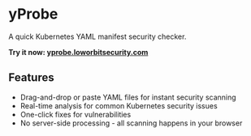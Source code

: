 # yProbe

A quick Kubernetes YAML manifest security checker.

**Try it now: [yprobe.loworbitsecurity.com](https://yprobe.loworbitsecurity.com)**

## Features

- Drag-and-drop or paste YAML files for instant security scanning
- Real-time analysis for common Kubernetes security issues
- One-click fixes for vulnerabilities
- No server-side processing - all scanning happens in your browser
